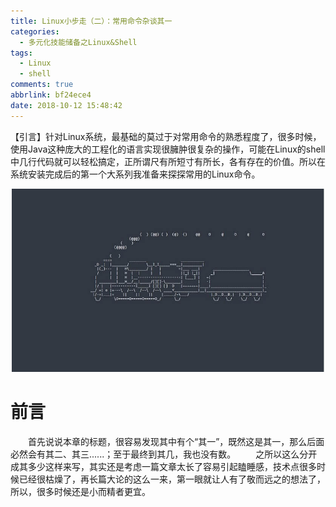 ```yaml
---
title: Linux小步走（二）：常用命令杂谈其一
categories:
  - 多元化技能储备之Linux&Shell
tags:
  - Linux
  - shell
comments: true
abbrlink: bf24ece4
date: 2018-10-12 15:48:42
---
```

【引言】针对Linux系统，最基础的莫过于对常用命令的熟悉程度了，很多时候，使用Java这种庞大的工程化的语言实现很臃肿很复杂的操作，可能在Linux的shell中几行代码就可以轻松搞定，正所谓尺有所短寸有所长，各有存在的价值。所以在系统安装完成后的第一个大系列我准备来探探常用的Linux命令。
<div align=center><img src="https://github.com/ttfisher/images/raw/master/2018/2018-10-20-01.jpg" width="500"/></div>
<!-- more -->

# 前言
&emsp;&emsp;首先说说本章的标题，很容易发现其中有个“其一”，既然这是其一，那么后面必然会有其二、其三......；至于最终到其几，我也没有数。
&emsp;&emsp;之所以这么分开成其多少这样来写，其实还是考虑一篇文章太长了容易引起瞌睡感，技术点很多时候已经很枯燥了，再长篇大论的这么一来，第一眼就让人有了敬而远之的想法了，所以，很多时候还是小而精者更宜。

